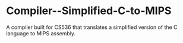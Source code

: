 # Compiler--Simplified-C-to-MIPS
A compiler built for CS536 that translates a simplified version of the C language to MIPS assembly.
